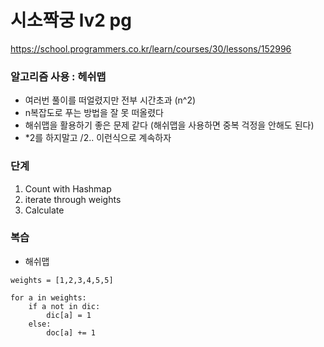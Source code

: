 # 시소짝궁 lv2 pg
https://school.programmers.co.kr/learn/courses/30/lessons/152996

### 알고리즘 사용 : 헤쉬맵
- 여러번 풀이를 떠얼렸지만 전부 시간초과 (n^2)
- n복잡도로 푸는 방법을 잘 못 떠올렸다
- 해쉬맵을 활용하기 좋은 문제 같다 (해쉬맵을 사용하면 중복 걱정을 안해도 된다)
- *2를 하지말고 /2.. 이런식으로 계속하자


### 단계
1. Count with Hashmap
2. iterate through weights
3. Calculate


### 복습
- 해쉬맵
```
weights = [1,2,3,4,5,5]

for a in weights:
    if a not in dic:
        dic[a] = 1
    else:
        doc[a] += 1

```

